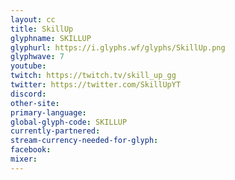 ```yaml
---
layout: cc
title: SkillUp
glyphname: SKILLUP
glyphurl: https://i.glyphs.wf/glyphs/SkillUp.png
glyphwave: 7
youtube: 
twitch: https://twitch.tv/skill_up_gg
twitter: https://twitter.com/SkillUpYT
discord: 
other-site: 
primary-language: 
global-glyph-code: SKILLUP
currently-partnered: 
stream-currency-needed-for-glyph: 
facebook: 
mixer: 
---
```


